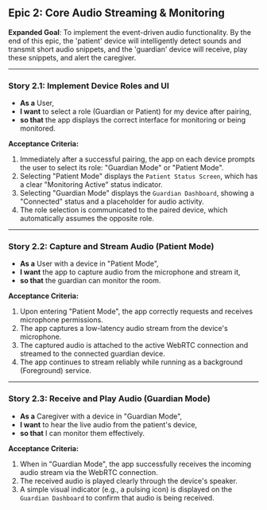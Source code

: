 ## Epic 2: Core Audio Streaming & Monitoring

**Expanded Goal**: To implement the event-driven audio functionality. By the end of this epic, the 'patient' device will intelligently detect sounds and transmit short audio snippets, and the 'guardian' device will receive, play these snippets, and alert the caregiver.


---

### Story 2.1: Implement Device Roles and UI

- **As a** User,
- **I want** to select a role (Guardian or Patient) for my device after pairing,
- **so that** the app displays the correct interface for monitoring or being monitored.

**Acceptance Criteria:**

1. Immediately after a successful pairing, the app on each device prompts the user to select its role: "Guardian Mode" or "Patient Mode".
2. Selecting "Patient Mode" displays the `Patient Status Screen`, which has a clear "Monitoring Active" status indicator.
3. Selecting "Guardian Mode" displays the `Guardian Dashboard`, showing a "Connected" status and a placeholder for audio activity.
4. The role selection is communicated to the paired device, which automatically assumes the opposite role.

---

### Story 2.2: Capture and Stream Audio (Patient Mode)

- **As a** User with a device in "Patient Mode",
- **I want** the app to capture audio from the microphone and stream it,
- **so that** the guardian can monitor the room.

**Acceptance Criteria:**

1. Upon entering "Patient Mode", the app correctly requests and receives microphone permissions.
2. The app captures a low-latency audio stream from the device's microphone.
3. The captured audio is attached to the active WebRTC connection and streamed to the connected guardian device.
4. The app continues to stream reliably while running as a background (Foreground) service.

---

### Story 2.3: Receive and Play Audio (Guardian Mode)

- **As a** Caregiver with a device in "Guardian Mode",
- **I want** to hear the live audio from the patient's device,
- **so that** I can monitor them effectively.

**Acceptance Criteria:**

1. When in "Guardian Mode", the app successfully receives the incoming audio stream via the WebRTC connection.
2. The received audio is played clearly through the device's speaker.
3. A simple visual indicator (e.g., a pulsing icon) is displayed on the `Guardian Dashboard` to confirm that audio is being received.
